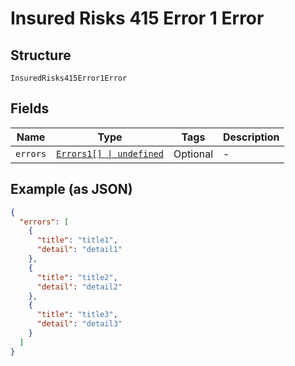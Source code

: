 
# Insured Risks 415 Error 1 Error

## Structure

`InsuredRisks415Error1Error`

## Fields

| Name | Type | Tags | Description |
|  --- | --- | --- | --- |
| `errors` | [`Errors1[] \| undefined`](../../doc/models/errors-1.md) | Optional | - |

## Example (as JSON)

```json
{
  "errors": [
    {
      "title": "title1",
      "detail": "detail1"
    },
    {
      "title": "title2",
      "detail": "detail2"
    },
    {
      "title": "title3",
      "detail": "detail3"
    }
  ]
}
```

